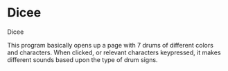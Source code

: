 # Dicee
Dicee

This program basically opens up a page with 7 drums of different colors and characters. When clicked, or relevant characters keypressed, it makes different sounds based upon the type of drum signs.
